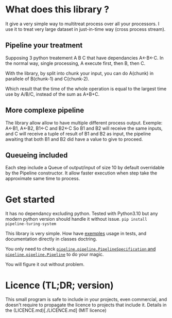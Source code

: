 # What does this library ?
It give a very simple way to multitreat process over all your processors.
I use it to treat very large dataset in just-in-time way (cross process stream).

## Pipeline your treatment
Supposing 3 python treatement A B C that have dependancies A←B←C.
In the normal way, single processing, A execute first, then B, then C.

With the library, by split into chunk your input, you can do A(chunk) in parallele of B(chunk-1) and C(chunk-2).

Which result that the time of the whole operation is equal to the largest time use by A/B/C, instead of the sum as A+B+C.

## More complexe pipeline
The library allow allow to have multiple different process output.
Exemple: A←B1, A←B2, B1←C and B2←C
So B1 and B2 will receive the same inputs, and C will receive a tuple of result of B1 and B2 as input, the pipeline awaiting that both
B1 and B2 did have a value to give to proceed.

## Queueing included
Each step include a Queue of output/input of size 10 by default overridable by the Pipeline constructor.
It allow faster execution when step take the approximate same time to process.

# Get started
It has no dependancy excluding python. Tested with Python3.10 but any modern python version should handle it without issue.
`pip install pipeline-turing-system`

This library is very simple.
How have [exemples](https://github.com/turing-system/pipeline/blob/master/tests/test_pipeline.py) usage in tests, and documentation directly in classes doctring.

You only need to check [`pipeline.pipeline.PipelineSpecification` and `pipeline.pipeline.Pipeline`](https://github.com/turing-system/pipeline/blob/master/src/pipeline/pipeline.py) to do your magic.

You will figure it out without problem.

# Licence (TL;DR; version)
This small program is safe to include in your projects, even commercial, and doesn't require to propagate the licence to projects that include it.
Details in the (LICENCE.md)[./LICENCE.md] (MIT licence)
